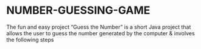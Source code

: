 # NUMBER-GUESSING-GAME
The fun and easy project “Guess the Number” is a short Java project that allows the user to guess the number generated by the computer &amp; involves the following steps

